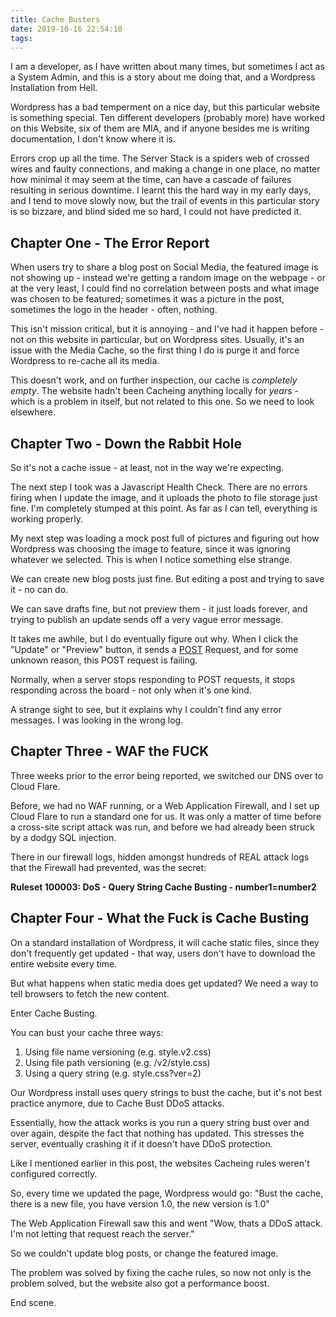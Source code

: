```yaml
---
title: Cache Busters
date: 2019-10-16 22:54:10
tags:
---
```


I am a developer, as I have written about many times, but sometimes I act as a System Admin, and this is a story about me doing that, and a Wordpress Installation from Hell.

Wordpress has a bad temperment on a nice day, but this particular website is something special. Ten different developers (probably more) have worked on this Website, six of them are MIA, and if anyone besides me is writing documentation, I don't know where it is.

Errors crop up all the time. The Server Stack is a spiders web of crossed wires and faulty connections, and making a change in one place, no matter how minimal it may seem at the time, can have a cascade of failures resulting in serious downtime. I learnt this the hard way in my early days, and I tend to move slowly now, but the trail of events in this particular story is so bizzare, and blind sided me so hard, I could not have predicted it.

## Chapter One - The Error Report

When users try to share a blog post on Social Media, the featured image is not showing up - instead we're getting a random image on the webpage - or at the very least, I could find no correlation between posts and what image was chosen to be featured; sometimes it was a picture in the post, sometimes the logo in the header - often, nothing.

This isn't mission critical, but it is annoying - and I've had it happen before - not on this website in particular, but on Wordpress sites. Usually, it's an issue with the Media Cache, so the first thing I do is purge it and force Wordpress to re-cache all its media.

This doesn't work, and on further inspection, our cache is *completely empty*. The website hadn't been Cacheing anything locally for *years* - which is a problem in itself, but not related to this one. So we need to look elsewhere.

## Chapter Two - Down the Rabbit Hole

So it's not a cache issue - at least, not in the way we're expecting.

The next step I took was a Javascript Health Check. There are no errors firing when I update the image, and it uploads the photo to file storage just fine. I'm completely stumped at this point. As far as I can tell, everything is working properly.

My next step was loading a mock post full of pictures and figuring out how Wordpress was choosing the image to feature, since it was ignoring whatever we selected. This is when I notice something else strange.

We can create new blog posts just fine. But editing a post and trying to save it - no can do.

We can save drafts fine, but not preview them - it just loads forever, and trying to publish an update sends off a very vague error message.

It takes me awhile, but I do eventually figure out why. When I click the "Update" or "Preview" button, it sends a [POST](https://en.wikipedia.org/wiki/POST_(HTTP)) Request, and for some unknown reason, this POST request is failing.

Normally, when a server stops responding to POST requests, it stops responding across the board - not only when it's one kind.

A strange sight to see, but it explains why I couldn't find any error messages. I was looking in the wrong log.

## Chapter Three - WAF the FUCK

Three weeks prior to the error being reported, we switched our DNS over to Cloud Flare.

Before, we had no WAF running, or a Web Application Firewall, and I set up Cloud Flare to run a standard one for us. It was only a matter of time before a cross-site script attack was run, and before we had already been struck by a dodgy SQL injection.

There in our firewall logs, hidden amongst hundreds of REAL attack logs that the Firewall had prevented, was the secret:

**Ruleset 100003: DoS - Query String Cache Busting - number1=number2**



## Chapter Four - What the Fuck is Cache Busting

On a standard installation of Wordpress, it will cache static files, since they don't frequently get updated - that way, users don't have to download the entire website every time.

But what happens when static media does get updated? We need a way to tell browsers to fetch the new content.

Enter Cache Busting.

You can bust your cache three ways: 

1. Using file name versioning (e.g. style.v2.css)
2. Using file path versioning (e.g. /v2/style.css)
3. Using a query string (e.g. style.css?ver=2)

Our Wordpress install uses query strings to bust the cache, but it's not best practice anymore, due to Cache Bust DDoS attacks.

Essentially, how the attack works is you run a query string bust over and over again, despite the fact that nothing has updated. This stresses the server, eventually crashing it if it doesn't have DDoS protection.

Like I mentioned earlier in this post, the websites Cacheing rules weren't configured correctly.

So, every time we updated the page, Wordpress would go: "Bust the cache, there is a new file, you have version 1.0, the new version is 1.0"

The Web Application Firewall saw this and went "Wow, thats a DDoS attack. I'm not letting that request reach the server."

So we couldn't update blog posts, or change the featured image.

The problem was solved by fixing the cache rules, so now not only is the problem solved, but the website also got a performance boost.

End scene.